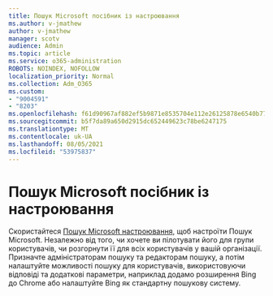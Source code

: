 ```yaml
---
title: Пошук Microsoft посібник із настроювання
ms.author: v-jmathew
author: v-jmathew
manager: scotv
audience: Admin
ms.topic: article
ms.service: o365-administration
ROBOTS: NOINDEX, NOFOLLOW
localization_priority: Normal
ms.collection: Adm_O365
ms.custom:
- "9004591"
- "8203"
ms.openlocfilehash: f61d90967af882ef5b9871e8535704e112e26125878e6540b772f2ae54e83d37
ms.sourcegitcommit: b5f7da89a650d2915dc652449623c78be6247175
ms.translationtype: MT
ms.contentlocale: uk-UA
ms.lasthandoff: 08/05/2021
ms.locfileid: "53975837"
---
```

# <a name="microsoft-search-setup-guide"></a>Пошук Microsoft посібник із настроювання

Скористайтеся [Пошук Microsoft настроювання,](https://go.microsoft.com/fwlink/?linkid=2153798) щоб настроїти Пошук Microsoft. Незалежно від того, чи хочете ви пілотувати його для групи користувачів, чи розгорнути її для всіх користувачів у вашій організації. Призначте адміністраторам пошуку та редакторам пошуку, а потім налаштуйте можливості пошуку для користувачів, використовуючи відповіді та додаткові параметри, наприклад додамо розширення Bing до Chrome або налаштуйте Bing як стандартну пошукову систему.
